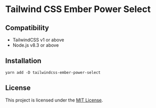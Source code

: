 # Tailwind CSS Ember Power Select

## Compatibility

* TailwindCSS v1 or above
* Node.js v8.3 or above

## Installation

```
yarn add -D tailwindcss-ember-power-select
```

## License

This project is licensed under the [MIT License](LICENSE.md).
